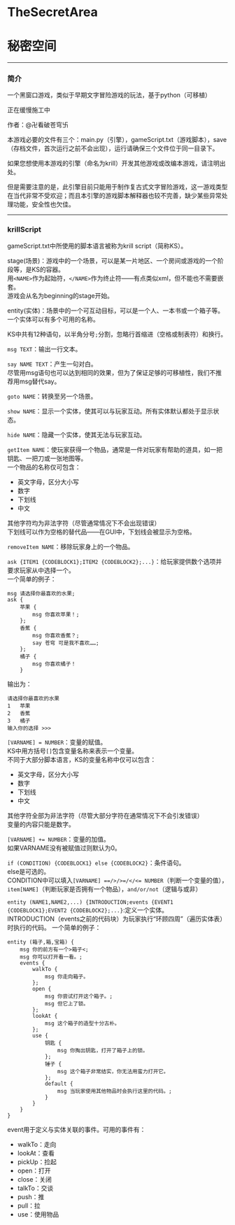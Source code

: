# TheSecretArea
# 秘密空间

***

### 简介

一个黑窗口游戏，类似于早期文字冒险游戏的玩法，基于python（可移植）

正在缓慢施工中

作者：@卍看破苍穹卐

本游戏必要的文件有三个：main.py（引擎），gameScript.txt（游戏脚本），save（存档文件，首次运行之前不会出现），运行请确保三个文件位于同一目录下。

如果您想使用本游戏的引擎（命名为krill）开发其他游戏或改编本游戏，请注明出处。

但是需要注意的是，此引擎目前只能用于制作复古式文字冒险游戏，这一游戏类型在当代非常不受欢迎；而且本引擎的游戏脚本解释器也较不完善，缺少某些异常处理功能，安全性也欠佳。

***

### krillScript

gameScript.txt中所使用的脚本语言被称为krill script（简称KS）。

stage(场景)：游戏中的一个场景，可以是某一片地区、一个房间或游戏的一个阶段等，是KS的容器。  
用`<NAME>`作为起始符，`</NAME>`作为终止符——有点类似xml，但不能也不需要嵌套。  
游戏会从名为beginning的stage开始。

entity(实体)：场景中的一个可互动目标，可以是一个人、一本书或一个箱子等。  
一个实体可以有多个可用的名称。

KS中共有12种语句，以半角分号`;`分割，忽略行首缩进（空格或制表符）和换行。

`msg TEXT`：输出一行文本。

`say NAME TEXT`：产生一句对白。  
尽管用msg语句也可以达到相同的效果，但为了保证足够的可移植性，我们不推荐用msg替代say。

`goto NAME`：转换至另一个场景。

`show NAME`：显示一个实体，使其可以与玩家互动。所有实体默认都处于显示状态。

`hide NAME`：隐藏一个实体，使其无法与玩家互动。

`getItem NAME`：使玩家获得一个物品，通常是一件对玩家有帮助的道具，如一把钥匙、一把刀或一张地图等。  
一个物品的名称仅可包含：

* 英文字母，区分大小写
* 数字
* 下划线
* 中文

其他字符均为非法字符（尽管通常情况下不会出现错误）  
下划线可以作为空格的替代品——在GUI中，下划线会被显示为空格。

`removeItem NAME`：移除玩家身上的一个物品。

`ask {ITEM1 {CODEBLOCK1};ITEM2 {CODEBLOCK2};...}`：给玩家提供数个选项并要求玩家从中选择一个。  
一个简单的例子：  
```
msg 请选择你最喜欢的水果;
ask {
    苹果 {
    	msg 你喜欢苹果！;
    };
    香蕉 {
        msg 你喜欢香蕉？;
        say 苍穹 可是我不喜欢……;
    };
    橘子 {
    	msg 你喜欢橘子！
    }
```
输出为：  
```
请选择你最喜欢的水果
1   苹果
2   香蕉
3   橘子
输入你的选择 >>> 
```

`[VARNAME] = NUMBER`：变量的赋值。  
KS中用方括号`[]`包含变量名称来表示一个变量。  
不同于大部分脚本语言，KS的变量名称中仅可以包含：

* 英文字母，区分大小写
* 数字
* 下划线
* 中文

其他字符全部为非法字符（尽管大部分字符在通常情况下不会引发错误）  
变量的内容只能是数字。

`[VARNAME] += NUMBER`：变量的加值。  
如果VARNAME没有被赋值过则默认为0。

`if (CONDITION) {CODEBLOCK1} else {CODEBLOCK2}`：条件语句。  
else是可选的。  
CONDITION中可以填入`[VARNAME] ==/>/>=/</<= NUMBER`（判断一个变量的值），`item[NAME]`（判断玩家是否拥有一个物品），`and/or/not`（逻辑与或非）

`entity (NAME1,NAME2,...) {INTRODUCTION;events {EVENT1 {CODEBLOCK1};EVENT2 {CODEBLOCK2};...}`:定义一个实体。  
INTRODUCTION（events之前的代码块）为玩家执行“环顾四周”（遍历实体表）时执行的代码。
一个简单的例子：  
```
entity (箱子,箱,宝箱) {
    msg 你的前方有一个>箱子<;
    msg 你可以打开看一看。;
    events {
        walkTo {
            msg 你走向箱子。
        };
        open {
            msg 你尝试打开这个箱子。;
            msg 但它上了锁。
        };
        lookAt {
            msg 这个箱子的造型十分古朴。
        };
        use {
            钥匙 {
                msg 你掏出钥匙，打开了箱子上的锁。
            };
            锤子 {
                msg 这个箱子非常结实，你无法用蛮力打开它。
            };
            default {
                msg 当玩家使用其他物品时会执行这里的代码。;
            }
        }
    }
}
```
event用于定义与实体关联的事件。可用的事件有：  
* walkTo：走向
* lookAt：查看
* pickUp：捡起
* open：打开
* close：关闭
* talkTo：交谈
* push：推
* pull：拉
* use：使用物品
